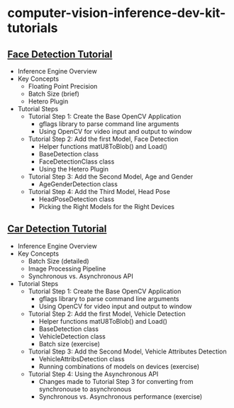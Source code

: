 # computer-vision-inference-dev-kit-tutorials

## [Face Detection Tutorial](face_detection_tutorial/Readme.md)
- Inference Engine Overview
- Key Concepts
  + Floating Point Precision
  + Batch Size (brief)
  + Hetero Plugin
- Tutorial Steps
  + Tutorial Step 1: Create the Base OpenCV Application
    + gflags library to parse command line arguments
    + Using OpenCV for video input and output to window
  + Tutorial Step 2: Add the first Model, Face Detection
    + Helper functions matU8ToBlob() and Load()
    + BaseDetection class
    + FaceDetectionClass class
    + Using the Hetero Plugin
  + Tutorial Step 3: Add the Second Model, Age and Gender
    + AgeGenderDetection class
  + Tutorial Step 4: Add the Third Model, Head Pose 
    + HeadPoseDetection class
    + Picking the Right Models for the Right Devices 

## [Car Detection Tutorial](car_detection_tutorial/Readme.md)
- Inference Engine Overview
- Key Concepts
  + Batch Size (detailed)
  + Image Processing Pipeline
  + Synchronous vs. Asynchronous API
- Tutorial Steps
  + Tutorial Step 1: Create the Base OpenCV Application
    + gflags library to parse command line arguments
    + Using OpenCV for video input and output to window
  + Tutorial Step 2: Add the first Model, Vehicle Detection
    + Helper functions matU8ToBlob() and Load()
    + BaseDetection class
    + VehicleDetection class
    + Batch size (exercise)
  + Tutorial Step 3: Add the Second Model, Vehicle Attributes Detection
    + VehicleAttribsDetection class 
    + Running combinations of models on devices (exercise)
  + Tutorial Step 4: Using the Asynchronous API
    + Changes made to Tutorial Step 3 for converting from synchronouse to asynchronous
    + Synchronous vs. Asynchronous performance (exercise)